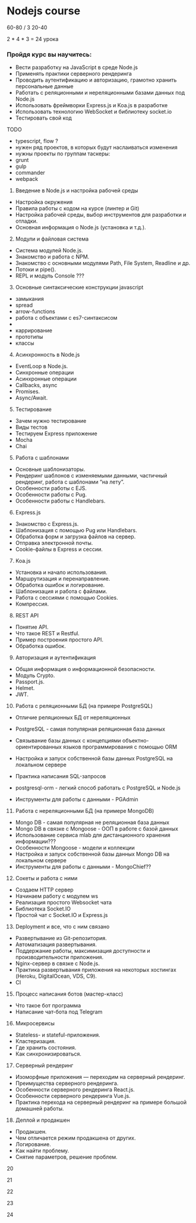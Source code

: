 # Nodejs course

60-80 / 3
20-40

2 * 4 * 3 = 24 урока

### Пройдя курс вы научитесь:  
- Вести разработку на JavaScript в среде Node.js  
- Применять практики серверного рендеринга  
- Проводить аутентификацию и авторизацию, грамотно хранить персональные данные  
- Работать с реляционными и нереляционными базами данных под Node.js  
- Использовать фреймворки Express.js и Koa.js в разработке  
- Использовать технологию WebSocket и библиотеку socket.io  
- Тестировать свой код  

TODO
 - typescript, flow ?
 - нужен ряд проектов, в которых будут наслаиваться изменения
 - нужны проекты по группам
 таскеры:
 - grunt
 - gulp
 - commander
 - webpack


1. Введение в Node.js и настройка рабочей среды  
 - Настройка окружения  
 - Правила работы с кодом на курсе (линтер и Git)  
 - Настройка рабочей среды, выбор инструментов для разработки и отладки.  
 - Основная информация о Node.js (установка и т.д.).  

2. Модули и файловая система  
 - Система модулей Node.js.  
 - Знакомство и работа с NPM.  
 - Знакомство с основными модулями Path, File System, Readline и др.  
 - Потоки и pipe().  
 - REPL и модуль Console ???  

3. Основные синтаксические конструкции javascript  
 - замыкания  
 - spread  
 - arrow-functions  
 - работа с объектами с es7-синтаксисом  
 - 
 - каррирование  
 - прототипы  
 - классы  

4. Асинхронность в Node.js  
 - EventLoop в Node.js.  
 - Синхронные операции  
 - Асинхронные операции  
 - Callbacks, async
 - Promises.  
 - Async/Await.  

5. Тестирование  
 - Зачем нужно тестирование  
 - Виды тестов  
 - Тестируем Express приложение  
 - Mocha  
 - Chai  

5. Работа с шаблонами  
 - Основные шаблонизаторы.  
 - Рендеринг шаблонов с изменяемыми данными, частичный рендеринг, работа с шаблонами “на лету”.  
 - Особенности работы с EJS.  
 - Особенности работы с Pug.  
 - Особенности работы с Handlebars.  

6. Express.js  
 - Знакомство с Express.js.  
 - Шаблонизация с помощью Pug или Handlebars.  
 - Обработка форм и загрузка файлов на сервер.  
 - Отправка электронной почты.  
 - Cookie-файлы в Express и сессии.  

7. Koa.js  
 - Установка и начало использования.  
 - Маршрутизация и перенаправление.  
 - Обработка ошибок и логирование.  
 - Шаблонизация и работа с файлами.  
 - Работа с сессиями с помощью Cookies.  
 - Компрессия.  

8. REST API
 - Понятие API.  
 - Что такое REST и Restful.  
 - Пример построения простого API.  
 - Обработка ошибок.  

9. Авторизация и аутентификация  
 - Общая информация о информационной безопасности.  
 - Модуль Crypto.  
 - Passport.js.  
 - Helmet.  
 - JWT.  

10. Работа с реляционными БД (на примере PostgreSQL)  
 - Отличие реляционных БД от нереляционных  
 - PostgreSQL - самая популярная реляционная база данных  
 - Связывание базы данных с концепциями объектно-ориентированных языков программирования с помощью ORM  
 - Настройка и запуск собственной базы данных PostgreSQL на локальном сервере  
 - Практика написания SQL-запросов  

 - postgresql-orm - легкий способ работать с PostgreSQL и Node.js  
 - Инструменты для работы с данными - PGAdmin  

11. Работа с нереляционными БД (на примере MongoDB)  
 - Mongo DB - самая популярная не реляционная база данных  
 - Mongo DB в связке с Mongoose - ООП в работе с базой данных  
 - Использование сервиса mlab для дистанционного хранения информации???  
 - Особенности Mongoose - модели и коллекции  
 - Настройка и запуск собственной базы данных Mongo DB на локальном сервере  
 - Инструменты для работы с данными - MongoChief??  

12. Сокеты и работа с ними  
 - Создаем HTTP сервер  
 - Начинаем работу с модулем ws  
 - Реализация простого  Websocket чата  
 - Библиотека Socket.IO  
 - Простой чат с Socket.IO и Express.js  

13. Deployment и все, что с ним связано  
 - Развертывание из Git-репозитория.  
 - Автоматизация развертывания.  
 - Поддержание работы, максимизация доступности и производительности приложения.  
 - Nginx-сервер в связке с Node.js.  
 - Практика развертывания приложения на некоторых хостингах (Heroku, DigitalOcean, VDS, C9).  
 - CI  

15. Процесс написания ботов (мастер-класс)  
 - Что такое бот программа  
 - Написание чат-бота под Telegram  

16. Микросервисы
 - Stateless- и stateful-приложения.
 - Кластеризация.
 - Где хранить состояния.
 - Как синхронизироваться.

17. Серверный рендеринг  
 - Изоморфные приложения — переходим на серверный рендеринг.  
 - Преимущества серверного рендеринга.  
 - Особенности серверного рендеринга React.js.  
 - Особенности серверного рендеринга Vue.js.  
 - Практика перехода на серверный рендеринг на примере большой домашней работы.  

18. Деплой и продакшен
 - Продакшен.
 - Чем отличается режим продакшена от других.
 - Логирование.
 - Как найти проблему.
 - Снятие параметров, решение проблем.

20

21

22

23

24
